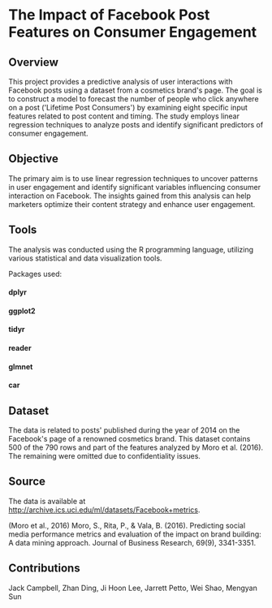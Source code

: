 # The Impact of Facebook Post Features on Consumer Engagement

## Overview
This project provides a predictive analysis of user interactions with Facebook posts using a dataset from a cosmetics brand's page. The goal is to construct a model to forecast the number of people who click anywhere on a post ('Lifetime Post Consumers') by examining eight specific input features related to post content and timing. The study employs linear regression techniques to analyze posts and identify significant predictors of consumer engagement. 

## Objective
The primary aim is to use linear regression techniques to uncover patterns in user engagement and identify significant variables influencing consumer interaction on Facebook. The insights gained from this analysis can help marketers optimize their content strategy and enhance user engagement. 

## Tools
The analysis was conducted using the R programming language, utilizing various statistical and data visualization tools. 

Packages used:

#### dplyr
#### ggplot2
#### tidyr
#### reader
#### glmnet
#### car

## Dataset
The data is related to posts' published during the year of 2014 on the Facebook's page of a renowned cosmetics brand. This dataset contains 500 of the 790 rows and part of the features analyzed by Moro et al. (2016). The remaining were omitted due to confidentiality issues.

## Source
The data is available at http://archive.ics.uci.edu/ml/datasets/Facebook+metrics.

(Moro et al., 2016) Moro, S., Rita, P., & Vala, B. (2016). Predicting social media performance metrics and evaluation of the impact on brand building: A data mining approach. Journal of Business Research, 69(9), 3341-3351.

## Contributions
Jack Campbell, Zhan Ding, Ji Hoon Lee, Jarrett Petto, Wei Shao, Mengyan Sun
